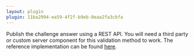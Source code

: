 ```yaml
---
layout: plugin
plugin: 11ba2994-ea59-4f2f-b9eb-0eaa2fa3cbfa
---
```

Publish the challenge answer using a REST API. You will need a third party or custom server component for this validation method to work. The reference implementation can be found [here](https://github.com/marcoskirchner/AcmeChallengeResponder).